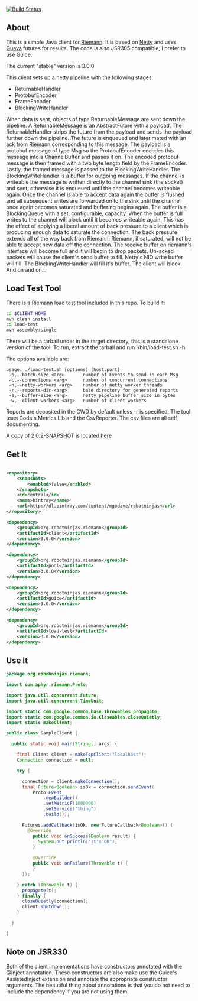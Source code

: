 [![Build Status](https://travis-ci.org/mgodave/riemann-client.png)](https://travis-ci.org/mgodave/riemann-client)

About
-----

This is a simple Java client for [Riemann](https://github.com/aphyr/riemann). It is based on [Netty](http://netty.io) and uses
[Guava](http://code.google.com/p/guava-libraries/) futures for results. The code is also JSR305 compatible; I prefer to use Guice.

The current "stable" version is 3.0.0

This client sets up a netty pipeline with the following stages:

* ReturnableHandler
* ProtobufEncoder
* FrameEncoder
* BlockingWriteHandler

When data is sent, objects of type ReturnableMessage are sent down the pipeline. A ReturnableMessage is an AbstractFuture
with a payload. The ReturnableHandler strips the future from the payload and sends the payload further down the pipeline.
The future is enqueued and later mated with an ack from Riemann corresponding to this message. The payload is a protobuf message of type Msg
so the ProtobufEncoder encodes this message into a ChannelBuffer and passes it on. The encoded protobuf message is then
framed with a two byte length field by the FrameEncoder. Lastly, the framed message is passed to the BlockingWriteHandler.
The BlockingWriteHandler is a buffer for outgoing messages. If the channel is writeable the message is written directly to
the channel sink (the socket) and sent, otherwise it is enqueued until the channel becomes writeable again. Once the channel
is able to accept data again the buffer is flushed and all subsequent writes are forwarded on to the sink until the channel
once again becomes saturated and buffering begins again. The buffer is a BlockingQueue with a set, configurable, capacity.
When the buffer is full writes to the channel will block until it becomes writeable again. This has the effect of applying
a liberal amount of back pressure to a client which is producing enough data to saturate the connection. The back pressure
extends all of the way back from Riemann: Riemann, if saturated, will not be able to accept new data off the connection. The
receive buffer on riemann's interface will become full and it will begin to drop packets. Un-acked packets will cause the
client's send buffer to fill. Netty's NIO write buffer will fill. The BlockingWriteHandler will fill it's buffer. The client
will block. And on and on...

Load Test Tool
--------------

There is a Riemann load test tool included in this repo. To build it:

```bash
cd $CLIENT_HOME
mvn clean install
cd load-test
mvn assembly:single
```

There will be a tarball under in the target directory, this is a standalone version of the tool. To run, extract the tarball
and run ./bin/load-test.sh -h

The options available are:

```
usage: ./load-test.sh [options] [host:port]
 -b,--batch-size <arg>       number of Events to send in each Msg
 -c,--connections <arg>      number of concurrent connections
 -n,--netty-workers <arg>    number of netty worker threads
 -r,--reports-dir <arg>      base directory for generated reports
 -s,--buffer-size <arg>      netty pipeline buffer size in bytes
 -w,--client-workers <arg>   number of client workers
```

Reports are deposited in the CWD by default unless -r is specified. The tool uses Coda's Metrics Lib and the CsvReporter.
The csv files are all self documenting.

A copy of 2.0.2-SNAPSHOT is located [here](https://dl.dropbox.com/u/21344046/load-test-2.0.1-SNAPSHOT-bundle.tar.gz)

Get It
------

```xml

<repository>
    <snapshots>
        <enabled>false</enabled>
    </snapshots>
    <id>central</id>
    <name>bintray</name>
    <url>http://dl.bintray.com/content/mgodave/robotninjas</url>
</repository>

<dependency>
    <groupId>org.robotninjas.riemann</groupId>
    <artifactId>client</artifactId>
    <version>3.0.0</version>
</dependency>

<dependency>
    <groupId>org.robotninjas.riemann</groupId>
    <artifactId>pool</artifactId>
    <version>3.0.0</version>
</dependency>

<dependency>
    <groupId>org.robotninjas.riemann</groupId>
    <artifactId>guice</artifactId>
    <version>3.0.0</version>
</dependency>

<dependency>
    <groupId>org.robotninjas.riemann</groupId>
    <artifactId>load-test</artifactId>
    <version>3.0.0</version>
</dependency>

```

Use It
------

```java
package org.robobninjas.riemann;

import com.aphyr.riemann.Proto;

import java.util.concurrent.Future;
import java.util.concurrent.TimeUnit;

import static com.google.common.base.Throwables.propagate;
import static com.google.common.io.Closeables.closeQuietly;
import static makeClient;

public class SampleClient {

  public static void main(String[] args) {

    final Client client = makeTcpClient("localhost");
    Connection connection = null;

    try {

      connection = client.makeConnection();
      final Future<Boolean> isOk = connection.sendEvent(
          Proto.Event
              .newBuilder()
              .setMetricF(1000000)
              .setService("thing")
              .build());

      Futures.addCallback(isOk, new FutureCallback<Boolean>() {
        @Override
          public void onSuccess(Boolean result) {
            System.out.println("It's OK");
          }

          @Override
          public void onFailure(Throwable t) {
          }
      });

    } catch (Throwable t) {
      propagate(t);
    } finally {
      closeQuietly(connection);
      client.shutdown();
    }

  }

}
```

Note on JSR330
--------------

Both of the client implementations have constructors annotated with the @Inject annotation. These constructors are
also make use the Guice's AssistedInject extension and annotate the appropriate constructor arguments. The beautiful 
thing about annotations is that you do not need to include the dependency if you are not using them.




